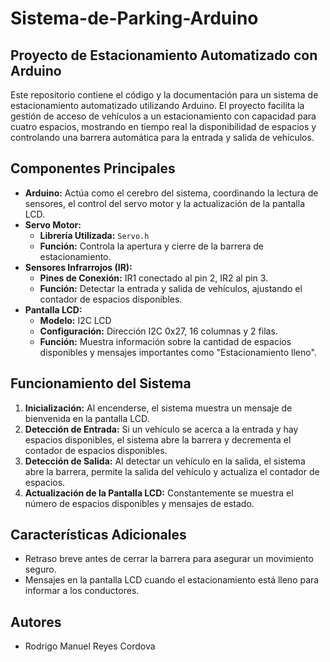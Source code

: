 # Sistema-de-Parking-Arduino
## Proyecto de Estacionamiento Automatizado con Arduino

Este repositorio contiene el código y la documentación para un sistema de estacionamiento automatizado utilizando Arduino. El proyecto facilita la gestión de acceso de vehículos a un estacionamiento con capacidad para cuatro espacios, mostrando en tiempo real la disponibilidad de espacios y controlando una barrera automática para la entrada y salida de vehículos.

## Componentes Principales

- **Arduino:** Actúa como el cerebro del sistema, coordinando la lectura de sensores, el control del servo motor y la actualización de la pantalla LCD.
- **Servo Motor:**
  - **Librería Utilizada:** `Servo.h`
  - **Función:** Controla la apertura y cierre de la barrera de estacionamiento.
- **Sensores Infrarrojos (IR):**
  - **Pines de Conexión:** IR1 conectado al pin 2, IR2 al pin 3.
  - **Función:** Detectar la entrada y salida de vehículos, ajustando el contador de espacios disponibles.
- **Pantalla LCD:**
  - **Modelo:** I2C LCD
  - **Configuración:** Dirección I2C 0x27, 16 columnas y 2 filas.
  - **Función:** Muestra información sobre la cantidad de espacios disponibles y mensajes importantes como "Estacionamiento lleno".

## Funcionamiento del Sistema

1. **Inicialización:** Al encenderse, el sistema muestra un mensaje de bienvenida en la pantalla LCD.
2. **Detección de Entrada:** Si un vehículo se acerca a la entrada y hay espacios disponibles, el sistema abre la barrera y decrementa el contador de espacios disponibles.
3. **Detección de Salida:** Al detectar un vehículo en la salida, el sistema abre la barrera, permite la salida del vehículo y actualiza el contador de espacios.
4. **Actualización de la Pantalla LCD:** Constantemente se muestra el número de espacios disponibles y mensajes de estado.

## Características Adicionales

- Retraso breve antes de cerrar la barrera para asegurar un movimiento seguro.
- Mensajes en la pantalla LCD cuando el estacionamiento está lleno para informar a los conductores.

## Autores

- Rodrigo Manuel Reyes Cordova
